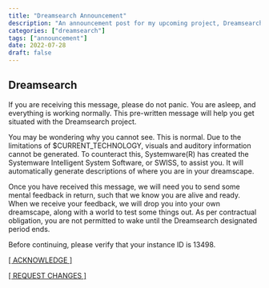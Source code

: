 ```yaml
---
title: "Dreamsearch Announcement"
description: "An announcement post for my upcoming project, Dreamsearch. It's a disaster, that's the point."
categories: ["dreamsearch"]
tags: ["announcement"]
date: 2022-07-28
draft: false
---
```


## Dreamsearch

If you are receiving this message, please do not panic. You are asleep, and everything is working normally. This pre-written message will help you get situated with the Dreamsearch project.

You may be wondering why you cannot see. This is normal. Due to the limitations of $CURRENT_TECHNOLOGY, visuals and auditory information cannot be generated. To counteract this, Systemware(R) has created the Systemware Intelligent System Software, or SWISS, to assist you. It will automatically generate descriptions of where you are in your dreamscape.

Once you have received this message, we will need you to send some mental feedback in return, such that we know you are alive and ready. When we receive your feedback, we will drop you into your own dreamscape, along with a world to test some things out. As per contractual obligation, you are not permitted to wake until the Dreamsearch designated period ends.

Before continuing, please verify that your instance ID is 13498.

[[ ACKNOWLEDGE ]](https://ds.sai.0ccu.lt)

[[ REQUEST CHANGES ]](https://discord.gg/gG9WGbSpUR)